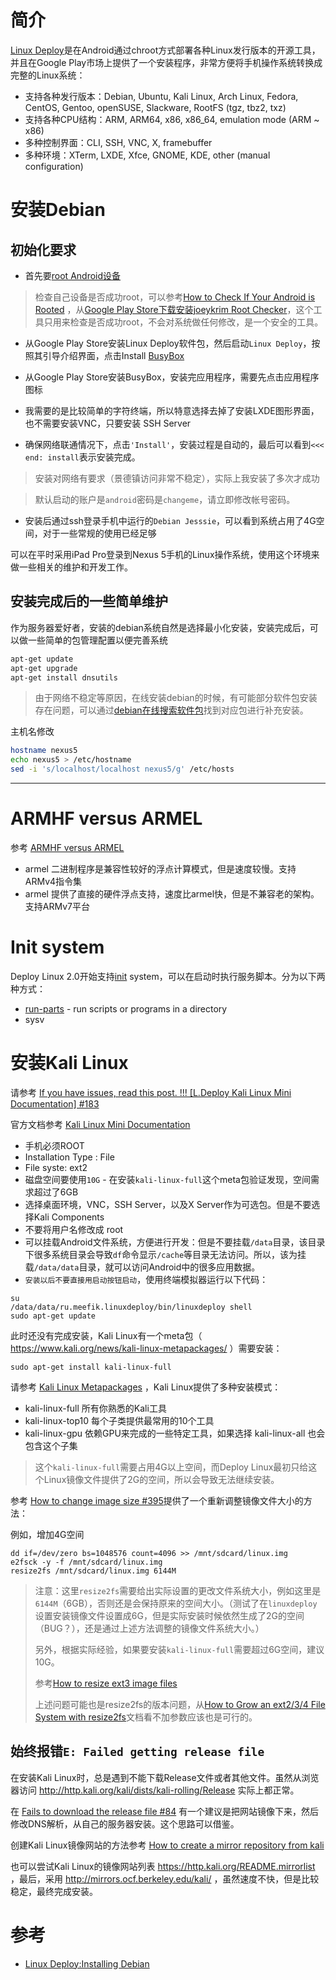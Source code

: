 # 简介

[Linux Deploy](https://github.com/meefik/linuxdeploy)是在Android通过chroot方式部署各种Linux发行版本的开源工具，并且在Google Play市场上提供了一个安装程序，非常方便将手机操作系统转换成完整的Linux系统：

* 支持各种发行版本：Debian, Ubuntu, Kali Linux, Arch Linux, Fedora, CentOS, Gentoo, openSUSE, Slackware, RootFS (tgz, tbz2, txz)
* 支持各种CPU结构：ARM, ARM64, x86, x86_64, emulation mode (ARM ~ x86)
* 多种控制界面：CLI, SSH, VNC, X, framebuffer
* 多种环境：XTerm, LXDE, Xfce, GNOME, KDE, other (manual configuration)

# 安装Debian

## 初始化要求

* 首先要[root Android设备](../startup/root_android_on_nexus_5.md)

> 检查自己设备是否成功root，可以参考[How to Check If Your Android is Rooted](https://www.oneclickroot.com/root-android/how-to-check-if-your-android-is-rooted/) ，从[Google Play Store下载安装joeykrim Root Checker](https://play.google.com/store/apps/details?id=com.joeykrim.rootcheck&hl=en)，这个工具只用来检查是否成功root，不会对系统做任何修改，是一个安全的工具。

* 从Google Play Store安装Linux Deploy软件包，然后启动`Linux Deploy`，按照其引导介绍界面，点击Install [BusyBox](https://play.google.com/store/apps/details?id=ru.meefik.busybox&hl=en)

* 从Google Play Store安装BusyBox，安装完应用程序，需要先点击应用程序图标

* 我需要的是比较简单的字符终端，所以特意选择去掉了安装LXDE图形界面，也不需要安装VNC，只要安装 SSH Server

* 确保网络联通情况下，点击`'Install'`，安装过程是自动的，最后可以看到`<<< end: install`表示安装完成。

> 安装对网络有要求（景德镇访问非常不稳定），实际上我安装了多次才成功

> 默认启动的账户是`android`密码是`changeme`，请立即修改帐号密码。

* 安装后通过ssh登录手机中运行的`Debian Jesssie`，可以看到系统占用了4G空间，对于一些常规的使用已经足够

可以在平时采用iPad Pro登录到Nexus 5手机的Linux操作系统，使用这个环境来做一些相关的维护和开发工作。

## 安装完成后的一些简单维护

作为服务器爱好者，安装的debian系统自然是选择最小化安装，安装完成后，可以做一些简单的包管理配置以便完善系统

```bash
apt-get update
apt-get upgrade
apt-get install dnsutils
```

> 由于网络不稳定等原因，在线安装debian的时候，有可能部分软件包安装存在问题，可以通过[debian在线搜索软件包](https://www.debian.org/distrib/packages)找到对应包进行补充安装。

主机名修改

```bash
hostname nexus5
echo nexus5 > /etc/hostname
sed -i 's/localhost/localhost nexus5/g' /etc/hosts
```

----

# ARMHF versus ARMEL

参考 [ARMHF versus ARMEL](http://www.xappsoftware.com/wordpress/2013/01/31/armhf-versus-armel/)

* armel 二进制程序是兼容性较好的浮点计算模式，但是速度较慢。支持ARMv4指令集
* armel 提供了直接的硬件浮点支持，速度比armel快，但是不兼容老的架构。支持ARMv7平台

# Init system

Deploy Linux 2.0开始支持[init](https://en.wikipedia.org/wiki/Init) system，可以在启动时执行服务脚本。分为以下两种方式：

* [run-parts](http://manpages.ubuntu.com/manpages/wily/man8/run-parts.8.html) - run scripts or programs in a directory
* sysv

# 安装Kali Linux

请参考 [If you have issues, read this post. !!! [L.Deploy Kali Linux Mini Documentation] #183](https://github.com/meefik/linuxdeploy/issues/183)

官方文档参考 [Kali Linux Mini Documentation](https://github.com/meefik/linuxdeploy/wiki/Kali-Linux-Mini-Documentation)

* 手机必须ROOT
* Installation Type : File
* File syste: ext2
* 磁盘空间要使用`10G` - 在安装`kali-linux-full`这个meta包验证发现，空间需求超过了6GB
* 选择桌面环境，VNC，SSH Server，以及X Server作为可选包。但是不要选择Kali Components
* 不要将用户名修改成 root
* 可以挂载Android文件系统，方便进行开发：但是不要挂载`/data`目录，该目录下很多系统目录会导致`df`命令显示`/cache`等目录无法访问。所以，该为挂载`/data/data`目录，就可以访问Android中的很多应用数据。
* `安装以后不要直接用启动按钮启动`，使用终端模拟器运行以下代码：

```
su
/data/data/ru.meefik.linuxdeploy/bin/linuxdeploy shell
sudo apt-get update
```

此时还没有完成安装，Kali Linux有一个meta包（ https://www.kali.org/news/kali-linux-metapackages/ ）需要安装：

```
sudo apt-get install kali-linux-full
```

请参考 [Kali Linux Metapackages](https://www.kali.org/news/kali-linux-metapackages/) ，Kali Linux提供了多种安装模式：

  * kali-linux-full 所有你熟悉的Kali工具
  * kali-linux-top10 每个子类提供最常用的10个工具
  * kali-linux-gpu 依赖GPU来完成的一些特定工具，如果选择 kali-linux-all 也会包含这个子集

> 这个`kali-linux-full`需要占用4G以上空间，而Deploy Linux最初只给这个Linux镜像文件提供了2G的空间，所以会导致无法继续安装。

参考 [How to change image size #395](https://github.com/meefik/linuxdeploy/issues/395)提供了一个重新调整镜像文件大小的方法：

例如，增加4G空间

```
dd if=/dev/zero bs=1048576 count=4096 >> /mnt/sdcard/linux.img
e2fsck -y -f /mnt/sdcard/linux.img
resize2fs /mnt/sdcard/linux.img 6144M
```

> 注意：这里`resize2fs`需要给出实际设置的更改文件系统大小，例如这里是`6144M`（6GB），否则还是会保持原来的空间大小。（测试了在`linuxdeploy`设置安装镜像文件设置成6G，但是实际安装时候依然生成了2G的空间（BUG？），还是通过上述方法调整的镜像文件系统大小。）
>
> 另外，根据实际经验，如果要安装`kali-linux-full`需要超过6G空间，建议10G。
>
> 参考[How to resize ext3 image files](https://unix.stackexchange.com/questions/36123/how-to-resize-ext3-image-files)
>
> 上述问题可能也是resize2fs的版本问题，从[How to Grow an ext2/3/4 File System with resize2fs](https://access.redhat.com/articles/1196353)文档看不加参数应该也是可行的。


## 始终报错`E: Failed getting release file`

在安装Kali Linux时，总是遇到不能下载Release文件或者其他文件。虽然从浏览器访问 http://http.kali.org/kali/dists/kali-rolling/Release 实际上都正常。

在 [Fails to download the release file #84](https://github.com/meefik/linuxdeploy/issues/84) 有一个建议是把网站镜像下来，然后修改DNS解析，从自己的服务器安装。这个思路可以借鉴。

创建Kali Linux镜像网站的方法参考 [How to create a mirror repository from kali](https://forums.kali.org/showthread.php?33422-How-to-create-a-mirror-repository-from-kali)

也可以尝试Kali Linux的镜像网站列表 https://http.kali.org/README.mirrorlist ，最后，采用 http://mirrors.ocf.berkeley.edu/kali/ ，虽然速度不快，但是比较稳定，最终完成安装。

# 参考

* [Linux Deploy:Installing Debian](https://github.com/meefik/linuxdeploy/wiki/Installing-Debian)